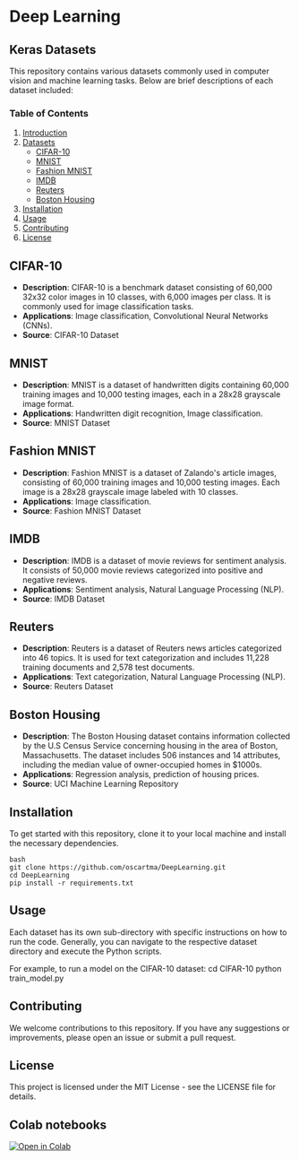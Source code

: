 # Deep Learning

## Keras Datasets

This repository contains various datasets commonly used in computer vision and machine learning tasks. Below are brief descriptions of each dataset included:

### Table of Contents
1. [Introduction](#introduction)
2. [Datasets](#datasets)
   - [CIFAR-10](#cifar-10)
   - [MNIST](#mnist)
   - [Fashion MNIST](#fashion-mnist)
   - [IMDB](#imdb)
   - [Reuters](#reuters)
   - [Boston Housing ](#boston-housing-dataset)
3. [Installation](#installation)
4. [Usage](#usage)
5. [Contributing](#contributing)
6. [License](#license)

## CIFAR-10
- **Description**: CIFAR-10 is a benchmark dataset consisting of 60,000 32x32 color images in 10 classes, with 6,000 images per class. It is commonly used for image classification tasks.
- **Applications**: Image classification, Convolutional Neural Networks (CNNs).
- **Source**: CIFAR-10 Dataset

## MNIST
- **Description**: MNIST is a dataset of handwritten digits containing 60,000 training images and 10,000 testing images, each in a 28x28 grayscale image format.
- **Applications**: Handwritten digit recognition, Image classification.
- **Source**: MNIST Dataset

## Fashion MNIST
- **Description**: Fashion MNIST is a dataset of Zalando's article images, consisting of 60,000 training images and 10,000 testing images. Each image is a 28x28 grayscale image labeled with 10 classes.
- **Applications**: Image classification.
- **Source**: Fashion MNIST Dataset

## IMDB
- **Description**: IMDB is a dataset of movie reviews for sentiment analysis. It consists of 50,000 movie reviews categorized into positive and negative reviews.
- **Applications**: Sentiment analysis, Natural Language Processing (NLP).
- **Source**: IMDB Dataset

## Reuters
- **Description**: Reuters is a dataset of Reuters news articles categorized into 46 topics. It is used for text categorization and includes 11,228 training documents and 2,578 test documents.
- **Applications**: Text categorization, Natural Language Processing (NLP).
- **Source**: Reuters Dataset

## Boston Housing 
- **Description**: The Boston Housing dataset contains information collected by the U.S Census Service concerning housing in the area of Boston, Massachusetts. The dataset includes 506 instances and 14 attributes, including the median value of owner-occupied homes in $1000s.
- **Applications**: Regression analysis, prediction of housing prices.
- **Source**: UCI Machine Learning Repository

## Installation
To get started with this repository, clone it to your local machine and install the necessary dependencies.
```
bash
git clone https://github.com/oscartma/DeepLearning.git
cd DeepLearning
pip install -r requirements.txt
```

## Usage
Each dataset has its own sub-directory with specific instructions on how to run the code. Generally, you can navigate to the respective dataset directory and execute the Python scripts.

For example, to run a model on the CIFAR-10 dataset:
cd CIFAR-10
python train_model.py

## Contributing
We welcome contributions to this repository. If you have any suggestions or improvements, please open an issue or submit a pull request.

## License
This project is licensed under the MIT License - see the LICENSE file for details.

## Colab   notebooks
[![Open in Colab](https://colab.research.google.com/assets/colab-badge.svg)](https://colab.research.google.com/github/oscarTMa/OscarTMa/DeepLearning/tree/master/notebooks/DataSetCIFAR10_NVIDIA_DIGITS.ipynb)
